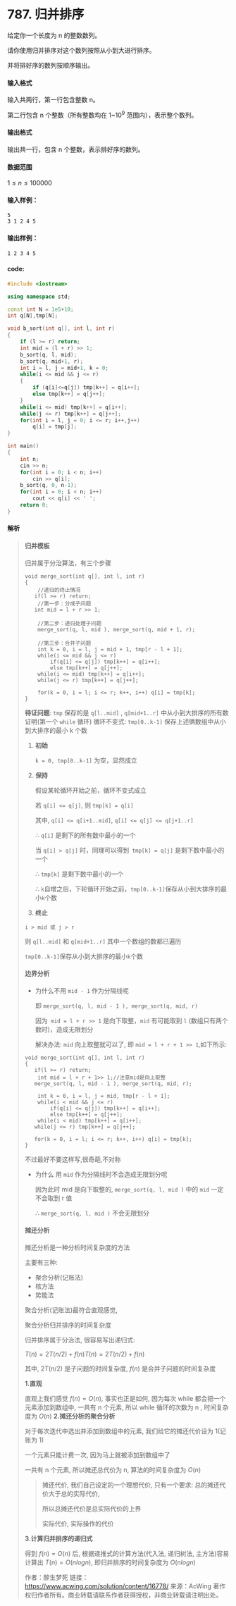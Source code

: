 # 787. 归并排序

给定你一个长度为 n 的整数数列。

请你使用归并排序对这个数列按照从小到大进行排序。

并将排好序的数列按顺序输出。

#### 输入格式

输入共两行，第一行包含整数 n。

第二行包含 n 个整数（所有整数均在 $1$~$10^9$ 范围内），表示整个数列。

#### 输出格式

输出共一行，包含 n 个整数，表示排好序的数列。

#### 数据范围

$1≤n≤100000$

#### 输入样例：

```
5
3 1 2 4 5
```

#### 输出样例：

```
1 2 3 4 5
```

#### code:

```c++
#include <iostream>

using namespace std;

const int N = 1e5+10;
int q[N],tmp[N];

void b_sort(int q[], int l, int r)
{
    if (l >= r) return;
    int mid = (l + r) >> 1;
    b_sort(q, l, mid);
    b_sort(q, mid+1, r);
    int i = l, j = mid+1, k = 0;
    while(i <= mid && j <= r)
    {
        if (q[i]<=q[j]) tmp[k++] = q[i++];
        else tmp[k++] = q[j++];
    }
    while(i <= mid) tmp[k++] = q[i++];
    while(j <= r) tmp[k++] = q[j++];
    for(int i = l, j = 0; i <= r; i++,j++)
        q[i] = tmp[j];
}

int main()
{
    int n;
    cin >> n;
    for(int i = 0; i < n; i++)
        cin >> q[i];
    b_sort(q, 0, n-1);
    for(int i = 0; i < n; i++)
        cout << q[i] << ' ';
    return 0;
}
```

#### 解析

> #### 归并模板
>归并属于分治算法，有三个步骤
> 
>```
> void merge_sort(int q[], int l, int r)
>{
>     //递归的终止情况
>    if(l >= r) return;
>     //第一步：分成子问题
>    int mid = l + r >> 1;
> 
>     //第二步：递归处理子问题
>     merge_sort(q, l, mid ), merge_sort(q, mid + 1, r);
>
>     //第三步：合并子问题
>     int k = 0, i = l, j = mid + 1, tmp[r - l + 1];
>     while(i <= mid && j <= r)
>         if(q[i] <= q[j]) tmp[k++] = q[i++];
>         else tmp[k++] = q[j++];
>     while(i <= mid) tmp[k++] = q[i++];
>     while(j <= r) tmp[k++] = q[j++];
> 
>     for(k = 0, i = l; i <= r; k++, i++) q[i] = tmp[k];
> }
> ```
> 
> **待证问题**: `tmp` 保存的是 `q[l..mid]` , `q[mid+1..r]` 中从小到大排序的所有数
> 证明(第一个 `while` 循环)
> 循环不变式: `tmp[0..k-1]` 保存上述俩数组中从小到大排序的最小 k 个数
> 
> 1. **初始**
> 
>    `k = 0, tmp[0..k-1]` 为空，显然成立
>
> 2. **保持**
>
>    假设某轮循环开始之前，循环不变式成立
>
>    若 `q[i] <= q[j]`, 则 `tmp[k] = q[i]`
>
>    其中, `q[i] <= q[i+1..mid]`, `q[i] <= q[j] <= q[j+1..r]`
>
>    ∴ `q[i]` 是剩下的所有数中最小的一个
>
>    当 `q[i] > q[j]` 时，同理可以得到` tmp[k] = q[j]` 是剩下数中最小的一个
>
>    ∴ `tmp[k]` 是剩下数中最小的一个
>
>    ∴ `k`自增之后，下轮循环开始之前，`tmp[0..k-1]`保存从小到大排序的最小`k`个数
>
> 
>3. **终止**
> 
>   `i > mid 或 j > r`
> 
>   则 `q[l..mid]` 和 `q[mid+1..r]` 其中一个数组的数都已遍历
> 
>    `tmp[0..k-1]`保存从小到大排序的最小`k`个数
> 
>   #### 边界分析
> - 为什么不用 `mid - 1` 作为分隔线呢
> 
>     即 `merge_sort(q, l, mid - 1 ), merge_sort(q, mid, r)`
> 
>   因为` mid = l + r >> 1` 是向下取整，`mid` 有可能取到 `l` (数组只有两个数时)，造成无限划分
>   
>   解决办法: `mid` 向上取整就可以了, 即 `mid = l + r + 1 >> 1`,如下所示:
> 
>
> ```
>void merge_sort(int q[], int l, int r)
> {
>    if(l >= r) return;
>     int mid = l + r + 1>> 1;//注意mid是向上取整
>    merge_sort(q, l, mid - 1 ), merge_sort(q, mid, r);
> 
>     int k = 0, i = l, j = mid, tmp[r - l + 1];
>     while(i < mid && j <= r)
>         if(q[i] <= q[j]) tmp[k++] = q[i++];
>         else tmp[k++] = q[j++];
>     while(i < mid) tmp[k++] = q[i++];
>    while(j <= r) tmp[k++] = q[j++];
> 
>    for(k = 0, i = l; i <= r; k++, i++) q[i] = tmp[k];
> }
>```
> 
>
> 不过最好不要这样写,很奇葩,不对称
>
> - 为什么 用 `mid` 作为分隔线时不会造成无限划分呢
>
>   因为此时 mid 是向下取整的, `merge_sort(q, l, mid )` 中的 `mid` 一定不会取到 r 值
>
>   ∴ `merge_sort(q, l, mid )` 不会无限划分
>
> 
>#### 摊还分析
> 摊还分析是一种分析时间复杂度的方法
>
> 主要有三种:
>
> - 聚合分析(记账法)
>- 核方法
> - 势能法
>
> 聚合分析(记账法)最符合直观感觉,
>
> 聚合分析归并排序的时间复杂度
>
> 归并排序属于分治法, 很容易写出递归式:
>
> $T(n)=2T(n/2)+f(n)T(n)=2T(n/2)+f(n)$
>
> 其中, $2T(n/2)$ 是子问题的时间复杂度, $f(n)$ 是合并子问题的时间复杂度
>
> **1.直观**
>
> 直观上我们感觉 $f(n)=O(n)$, 事实也正是如何, 因为每次 while 都会把一个元素添加到数组中, 一共有 n 个元素, 所以 while 循环的次数为 n , 时间复杂度为 $O(n)$
>**2.摊还分析的聚合分析**
> 
>对于每次迭代中选出并添加到数组中的元素, 我们给它的摊还代价设为 1(记账为 1)
> 
>一个元素只能计费一次, 因为马上就被添加到数组中了
> 
>一共有 n 个元素, 所以摊还总代价为 n, 算法的时间复杂度为 $O(n)$
> 
>> 摊还代价, 我们自己设定的一个理想代价, 只有一个要求: 总的摊还代价大于总的实际代价, 
> >
>> 所以总摊还代价是总实际代价的上界
> >
>> 实际代价, 实际操作的代价
> 
>**3.计算归并排序的递归式**
> 
>得到 $f(n)=O(n)$ 后, 根据递推式的计算方法(代入法, 递归树法, 主方法)容易计算出 $T(n)=O(nlogn)$, 即归并排序的时间复杂度为 $O(nlogn)$
> 
>作者：醉生梦死
> 链接：https://www.acwing.com/solution/content/16778/
>来源：AcWing
> 著作权归作者所有。商业转载请联系作者获得授权，非商业转载请注明出处。

